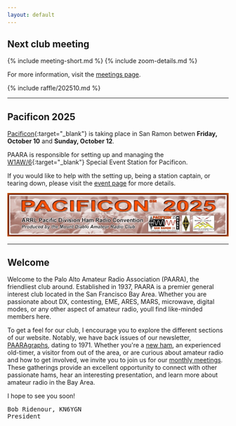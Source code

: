 ```yaml
---
layout: default
---
```

## Next club meeting
{% include meeting-short.md %}
{% include zoom-details.md %}

For more information, visit the [meetings page](/meetings.html).

{% include raffle/202510.md %}

---

## Pacificon 2025

[Pacificon](https://www.pacificon.org){:target="_blank"} is taking place in San Ramon betwen **Friday, October 10** and **Sunday, October 12**.

PAARA is responsible for setting up and managing the [W1AW/6](https://www.qrz.com/db/W1AW/6){:target="_blank"} Special Event Station for Pacificon.

If you would like to help with the setting up, being a station captain, or tearing down, please visit the [event page](/events/pacificon-2025.html) for more details.

![pacificon2025-logo.jpg](/events/images/pacificon2025-logo.jpg)

---

## Welcome

Welcome to the Palo Alto Amateur Radio Association (PAARA), the friendliest club around.  Established in 1937, PAARA is a premier general interest club located in the San Francisco Bay Area.  Whether you are passionate about DX, contesting, EME, ARES, MARS, microwave, digital modes, or any other aspect of amateur radio, youll find like-minded members here.

To get a feel for our club, I encourage you to explore the different sections of our website.  Notably, we have back issues of our newsletter, [PAARAgraphs](newsletter.md), dating to 1971. Whether you're a [new ham](newham.md), an experienced old-timer, a visitor from out of the area, or are curious about amateur radio and how to get involved, we invite you to join us for our [monthly meetings](meetings.md).  These gatherings provide an excellent opportunity to connect with other passionate hams, hear an interesting presentation, and learn more about amateur radio in the Bay Area.

I hope to see you soon!

<pre>
Bob Ridenour, KN6YGN
President
</pre>
